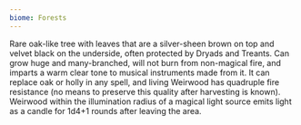```yaml
---
biome: Forests
---
```

Rare oak-like tree with leaves that are a silver-sheen brown on top and velvet black on the underside, often protected by Dryads and Treants. Can grow huge and many-branched, will not burn from non-magical fire, and imparts a warm clear tone to musical instruments made from it. It can replace oak or holly in any spell, and living Weirwood has quadruple fire resistance (no means to preserve this quality after harvesting is known). Weirwood within the illumination radius of a magical light source emits light as a candle for 1d4+1 rounds after leaving the area. 

